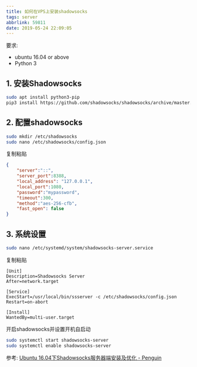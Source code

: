 ```yaml
---
title: 如何在VPS上安装shadowsocks
tags: server
abbrlink: 59811
date: 2019-05-24 22:09:05
---
```


要求:
- ubuntu 16.04 or above
- Python 3

## 1. 安装Shadowsocks
```bash
sudo apt install python3-pip
pip3 install https://github.com/shadowsocks/shadowsocks/archive/master.zip
```
<!-- more -->
## 2. 配置shadowsocks
```bash
sudo mkdir /etc/shadowsocks
sudo nano /etc/shadowsocks/config.json
```

 复制粘贴
```json
{
    "server":"::",
    "server_port":8388,
    "local_address": "127.0.0.1",
    "local_port":1080,
    "password":"mypassword",
    "timeout":300,
    "method":"aes-256-cfb",
    "fast_open": false
}
```

## 3. 系统设置
```bash
sudo nano /etc/systemd/system/shadowsocks-server.service
```
 复制粘贴
```
[Unit]
Description=Shadowsocks Server
After=network.target

[Service]
ExecStart=/usr/local/bin/ssserver -c /etc/shadowsocks/config.json
Restart=on-abort

[Install]
WantedBy=multi-user.target
```

开启shadowsocks并设置开机自启动
```bash
sudo systemctl start shadowsocks-server
sudo systemctl enable shadowsocks-server
```


参考:
[Ubuntu 16.04下Shadowsocks服务器端安装及优化 - Penguin](https://www.polarxiong.com/archives/Ubuntu-16-04%E4%B8%8BShadowsocks%E6%9C%8D%E5%8A%A1%E5%99%A8%E7%AB%AF%E5%AE%89%E8%A3%85%E5%8F%8A%E4%BC%98%E5%8C%96.html)
